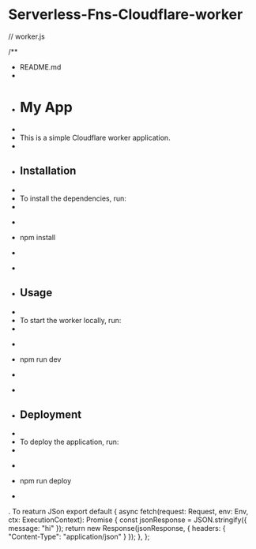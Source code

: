 # Serverless-Fns-Cloudflare-worker

// worker.js


/**
 * README.md
 * 
 * # My App
 * 
 * This is a simple Cloudflare worker application.
 * 
 * ## Installation
 * 
 * To install the dependencies, run:
 * 
 * ```
 * npm install
 * ```
 * 
 * ## Usage
 * 
 * To start the worker locally, run:
 * 
 * ```
 * npm run dev
 * ```
 * 
 * ## Deployment
 * 
 * To deploy the application, run:
 * 
 * ```
 * npm run deploy
 * ```

. To reaturn JSon
 export default {
  async fetch(request: Request, env: Env, ctx: ExecutionContext): Promise<Response> {
    const jsonResponse = JSON.stringify({ message: "hi" });
    return new Response(jsonResponse, {
      headers: {
        "Content-Type": "application/json"
      }
    });
  },
};


